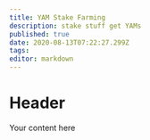 ```yaml
---
title: YAM Stake Farming
description: stake stuff get YAMs
published: true
date: 2020-08-13T07:22:27.299Z
tags: 
editor: markdown
---
```


# Header
Your content here